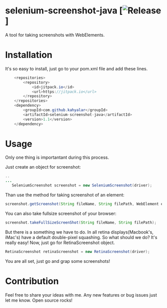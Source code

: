 # selenium-screenshot-java [![Release](https://jitpack.io/v/kahyalar/selenium-screenshot-java.svg)]
A tool for taking screenshots with WebElements.

# Installation
It's so easy to install, just go to your pom.xml file and add these lines.

```java
	<repositories>
		<repository>
		    <id>jitpack.io</id>
		    <url>https://jitpack.io</url>
		</repository>
	</repositories>
	<dependency>
	    <groupId>com.github.kahyalar</groupId>
	    <artifactId>selenium-screenshot-java</artifactId>
	    <version>1.1</version>
	</dependency>
```  
  
# Usage
Only one thing is importantant during this process. 

Just create an object for screenshot:
```java
..
...
   SeleniumScreenshot screenshot = new SeleniumScreenshot(driver);
```

Than use the method for taking screenshot of an element:
```java
screenshot.getScreenshot(String fileName, String filePath, WebElement element);
```

You can also take fullsize screenshot of your browser:
```java
screenshot.takeFullSizeScreenShot(String fileName, String filePath);
```

But there is a something we have to do. In all retina displays(Macbook's, iMac's) have a default double-pixel squashing. 
So what should we do?
It's really easy! Now, just go for RetinaScreenshot object.

```java
RetinaScreenshot retinaScreenshot = new RetinaScreenshot(driver);
```
You are all set, just go and grap some screenshots!

# Contribution

Feel free to share your ideas with me. Any new features or bug issues just let me know. 
Open source rocks!

#

